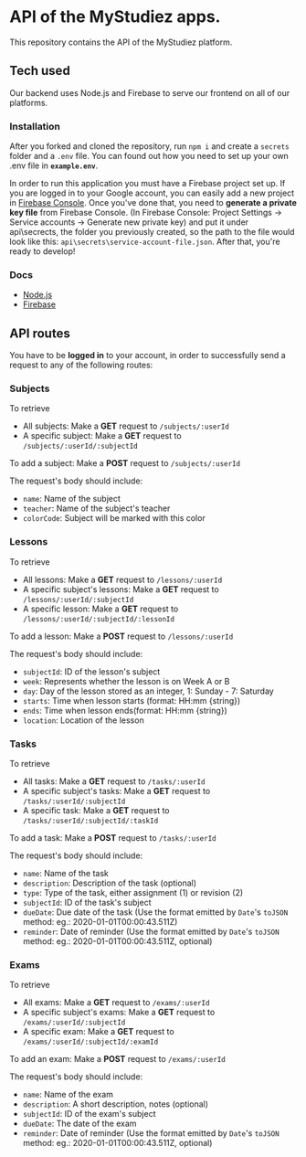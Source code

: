 # API of the MyStudiez apps.

This repository contains the API of the MyStudiez platform.

## Tech used

Our backend uses Node.js and Firebase to serve our frontend on all of our platforms.

### Installation

After you forked and cloned the repository, run `npm i` and create a `secrets` folder and a `.env` file. You can found out how you need to set up your own .env file in **`example.env`**.

In order to run this application you must have a Firebase project set up. If you are logged in to your Google account, you can easily add a new project in [Firebase Console](https://console.firebase.google.com). Once you've done that, you need to **generate a private key file** from Firebase Console. (In Firebase Console: Project Settings -> Service accounts -> Generate new private key) and put it under api\secrects\, the folder you previously created, so the path to the file would look like this: `api\secrets\service-account-file.json`. After that, you're ready to develop!

### Docs

- [Node.js](https://nodejs.org/en/docs/)
- [Firebase](https://firebase.google.com/docs)

## API routes

You have to be **logged in** to your account, in order to successfully send a request to any of the following routes:

### Subjects

To retrieve

- All subjects: Make a **GET** request to `/subjects/:userId`
- A specific subject: Make a **GET** request to `/subjects/:userId/:subjectId`

To add a subject: Make a **POST** request to `/subjects/:userId`

The request's body should include:

- `name`: Name of the subject
- `teacher`: Name of the subject's teacher
- `colorCode`: Subject will be marked with this color

### Lessons

To retrieve

- All lessons: Make a **GET** request to `/lessons/:userId`
- A specific subject's lessons: Make a **GET** request to `/lessons/:userId/:subjectId`
- A specific lesson: Make a **GET** request to `/lessons/:userId/:subjectId/:lessonId`

To add a lesson: Make a **POST** request to `/lessons/:userId`

The request's body should include:

- `subjectId`: ID of the lesson's subject
- `week`: Represents whether the lesson is on Week A or B
- `day`: Day of the lesson stored as an integer, 1: Sunday - 7: Saturday
- `starts`: Time when lesson starts (format: HH:mm {string})
- `ends`: Time when lesson ends(format: HH:mm {string})
- `location`: Location of the lesson

### Tasks

To retrieve

- All tasks: Make a **GET** request to `/tasks/:userId`
- A specific subject's tasks: Make a **GET** request to `/tasks/:userId/:subjectId`
- A specific task: Make a **GET** request to `/tasks/:userId/:subjectId/:taskId`

To add a task: Make a **POST** request to `/tasks/:userId`

The request's body should include:

- `name`: Name of the task
- `description`: Description of the task (optional)
- `type`: Type of the task, either assignment (1) or revision (2)
- `subjectId`: ID of the task's subject
- `dueDate`: Due date of the task (Use the format emitted by `Date`'s `toJSON` method: eg.: 2020-01-01T00:00:43.511Z)
- `reminder`: Date of reminder (Use the format emitted by `Date`'s `toJSON` method: eg.: 2020-01-01T00:00:43.511Z, optional)

### Exams

To retrieve

- All exams: Make a **GET** request to `/exams/:userId`
- A specific subject's exams: Make a **GET** request to `/exams/:userId/:subjectId`
- A specific exam: Make a **GET** request to `/exams/:userId/:subjectId/:examId`

To add an exam: Make a **POST** request to `/exams/:userId`

The request's body should include:

- `name`: Name of the exam
- `description`: A short description, notes (optional)
- `subjectId`: ID of the exam's subject
- `dueDate`: The date of the exam
- `reminder`: Date of reminder (Use the format emitted by `Date`'s `toJSON` method: eg.: 2020-01-01T00:00:43.511Z, optional)
